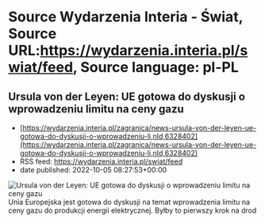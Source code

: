 # Source Wydarzenia Interia - Świat, Source URL:https://wydarzenia.interia.pl/swiat/feed, Source language: pl-PL

## Ursula von der Leyen: UE gotowa do dyskusji o wprowadzeniu limitu na ceny gazu
 - [https://wydarzenia.interia.pl/zagranica/news-ursula-von-der-leyen-ue-gotowa-do-dyskusji-o-wprowadzeniu-li,nId,6328402](https://wydarzenia.interia.pl/zagranica/news-ursula-von-der-leyen-ue-gotowa-do-dyskusji-o-wprowadzeniu-li,nId,6328402)
 - RSS feed: https://wydarzenia.interia.pl/swiat/feed
 - date published: 2022-10-05 08:27:53+00:00

<p><a href="https://wydarzenia.interia.pl/zagranica/news-ursula-von-der-leyen-ue-gotowa-do-dyskusji-o-wprowadzeniu-li,nId,6328402"><img align="left" alt="Ursula von der Leyen: UE gotowa do dyskusji o wprowadzeniu limitu na ceny gazu" src="https://i.iplsc.com/ursula-von-der-leyen-ue-gotowa-do-dyskusji-o-wprowadzeniu-li/000BRFBW6B5SJAUE-C321.jpg" /></a>Unia Europejska jest gotowa do dyskusji na temat wprowadzenia limitu na ceny gazu do produkcji energii elektrycznej. Byłby to pierwszy krok na drod
